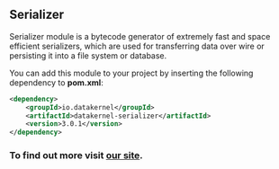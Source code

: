 ## Serializer

Serializer module is a bytecode generator of extremely fast and space efficient serializers, which are used for 
transferring data over wire or persisting it into a file system or database.

You can add this module to your project by inserting the following dependency to **pom.xml**:
```xml
<dependency>
    <groupId>io.datakernel</groupId>
    <artifactId>datakernel-serializer</artifactId>
    <version>3.0.1</version>
</dependency>
```

### To find out more visit [our site](https://datakernel.io/docs/core/serializer.html).